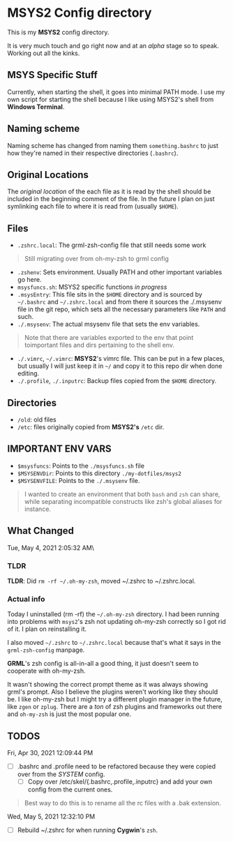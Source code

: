 # MSYS2 Config directory

This is my **MSYS2** config directory.

It is very much touch and go right now and at an _alpha_ stage so to speak.  Working out all the kinks.

## MSYS Specific Stuff

Currently, when starting the shell, it goes into minimal PATH mode.  I use my own script for starting the shell because I like using MSYS2's shell from **Windows Terminal**.

## Naming scheme
Naming scheme has changed from naming them `something.bashrc` to just how they're named in
their respective directories (`.bashrc`).

## Original Locations
The _original location_ of the each file as it is read by the shell should be included
in the beginning comment of the file.
In the future I plan on just symlinking each file to where it is read from (usually `$HOME`).

## Files

- `.zshrc.local`: The grml-zsh-config file that still needs some work
> Still migrating over from oh-my-zsh to grml config
- `.zshenv`: Sets environment.  Usually PATH and other important variables go here.
- `msysfuncs.sh`: MSYS2 specific functions _in progress_
- `.msysEntry`: This file sits in the `$HOME` directory and is sourced by `~/.bashrc` and `~/.zshrc.local` and from there it sources the ./.msysenv file in the git repo, which sets all the necessary parameters like `PATH` and such.
- `./.msysenv`: The actual msysenv file that sets the env variables.
> Note that there are variables exported to the env that point toimportant files and dirs pertaining to the shell env.
- `./.vimrc`, `~/.vimrc`: **MSYS2**'s vimrc file.  This can be put in a few places, but usually I will 
  just keep it in `~/` and copy it to this repo dir when done editing.
- `./.profile`, `./.inputrc`: Backup files copied from the `$HOME` directory.

## Directories

- `/old`: old files
- `/etc`: files originally copied from **MSYS2's** `/etc` dir.

## IMPORTANT ENV VARS

- `$msysfuncs`: Points to the `./msysfuncs.sh` file
- `$MSYSENVDir`: Points to this directory `./my-dotfiles/msys2`
- `$MSYSENVFILE`: Points to the `./.msysenv` file.
> I wanted to create an environment that both `bash` and `zsh` can share, while separating incompatible constructs like zsh's global aliases for instance.

## What Changed

Tue, May  4, 2021  2:05:32 AM\

### TLDR

__TLDR__: Did `rm -rf ~/.oh-my-zsh`, moved ~/.zshrc to ~/.zshrc.local.

### Actual info

Today I uninstalled (rm -rf) the `~/.oh-my-zsh` directory.  I had been running into problems with `msys2`'s zsh not 
updating oh-my-zsh correctly so I got rid of it.  I plan on reinstalling it.

I also moved `~/.zshrc` to `~/.zshrc.local` because that's what it says in the `grml-zsh-config` manpage.

**GRML**'s zsh config is all-in-all a good thing, it just doesn't seem to cooperate with oh-my-zsh.

It wasn't showing the correct prompt theme as it was always showing grml's prompt.
Also I believe the plugins weren't working like they should be.
I like oh-my-zsh but I might try a different plugin manager in the future, like `zgen` or `zplug`.
There are a _ton_ of zsh plugins and frameworks out there and `oh-my-zsh` is just the most popular one.


## TODOS

Fri, Apr 30, 2021 12:09:44 PM

- [ ] .bashrc and .profile need to be refactored because they were copied over from the _SYSTEM_ config.
  - [ ] Copy over /etc/skel/{.bashrc,.profile,.inputrc} and add your own config from the current ones.
> Best way to do this is to rename all the rc files with a .bak extension.

Wed, May  5, 2021 12:32:10 PM

- [ ] Rebuild ~/.zshrc for when running **Cygwin**'s `zsh`.
